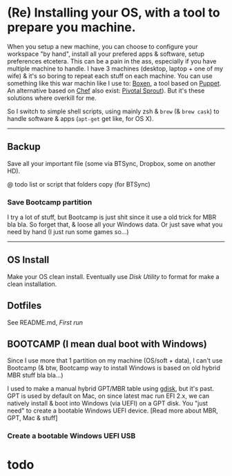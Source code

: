 # (Re) Installing your OS, with a tool to prepare you machine.

When you setup a new machine, you can choose to configure your workspace "by hand", install all your prefered apps & software, setup preferences etcetera.
This can be a pain in the ass, especially if you have multiple machine to handle. I have 3 machines (desktop, laptop + one of my wife) & it's so boring to repeat each stuff on each machine.
You can use something like this war machin like I use to: [Boxen](http://boxen.github.com/), a tool based on [Puppet](https://puppetlabs.com/puppet/what-is-puppet/).
An alternative based on [Chef](http://www.opscode.com/chef/) also exist: [Pivotal Sprout](https://github.com/pivotal-sprout/sprout-wrap)).
But it's these solutions where overkill for me.

So I switch to simple shell scripts, using mainly zsh & `brew` (& `brew cask`) to handle software & apps (`apt-get` get like, for OS X).

---

## Backup

Save all your important file (some via BTSync, Dropbox, some on another HD).

@ todo list or script that folders copy (for BTSync)

### Save Bootcamp partition

I try a lot of stuff, but Bootcamp is just shit since it use a old trick for MBR bla bla.
So forget that, & loose all your Windows data. Or just save what you need by hand (I just run some games so...)

---

## OS Install

Make your OS clean install. Eventually use _Disk Utility_ to format for make a clean installation.

## Dotfiles

See README.md, _First run_


## BOOTCAMP (I mean dual boot with Windows)

Since I use more that 1 partition on my machine (OS/soft + data), I can't use Bootcamp (& btw, Bootcamp way to install Windows is based on old hybrid MBR stuff bla bla…)

I used to make a manual hybrid GPT/MBR table using [gdisk](http://www.rodsbooks.com/gdisk/hybrid.html), but it's past.
GPT is used by default on Mac, on since latest mac run EFI 2.x, we can natively install & boot into Windows (via UEFI) on a GPT disk.
You "just need" to create a bootable Windows UEFI device. [Read more about MBR, GPT, Mac & stuff]

### Create a bootable Windows UEFI USB

# todo
